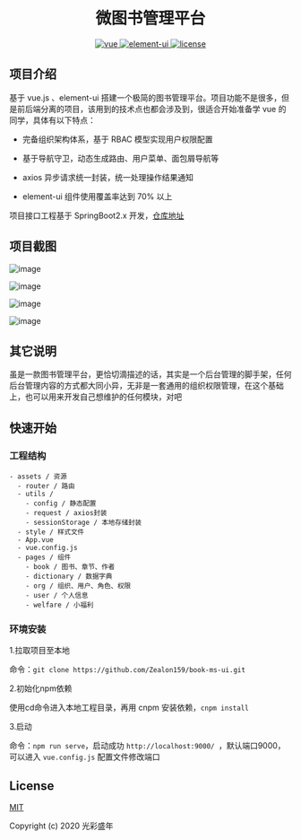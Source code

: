 <h1 align="center"> 微图书管理平台 </h1>

<p align="center">
  <a href="https://github.com/vuejs/vue">
    <img src="https://img.shields.io/badge/vue-2.6.10-blue" alt="vue">
  </a>
  <a href="https://github.com/ElemeFE/element">
    <img src="https://img.shields.io/badge/element--ui-2.13.0-blue" alt="element-ui">
  </a>
  <a href="https://github.com/Zealon159/book-ms-ui/blob/master/LICENSE">
    <img src="https://img.shields.io/badge/License-MIT-yellow" alt="license">
  </a>
</p>

## 项目介绍

基于 vue.js 、element-ui 搭建一个极简的图书管理平台。项目功能不是很多，但是前后端分离的项目，该用到的技术点也都会涉及到，很适合开始准备学 vue 的同学，具体有以下特点：

- 完备组织架构体系，基于 RBAC 模型实现用户权限配置

- 基于导航守卫，动态生成路由、用户菜单、面包屑导航等

- axios 异步请求统一封装，统一处理操作结果通知
- element-ui 组件使用覆盖率达到 70% 以上

项目接口工程基于 SpringBoot2.x 开发，[仓库地址](https://github.com/Zealon159/book-ms-interface)

## 项目截图

![image](https://github.com/Zealon159/images/raw/master/book-ms-ui/login.jpg)

![image](https://github.com/Zealon159/images/raw/master/book-ms-ui/home.jpg)

![image](https://github.com/Zealon159/images/raw/master/book-ms-ui/book-list.jpg)

![image](https://github.com/Zealon159/images/raw/master/book-ms-ui/book.jpg)

##  其它说明

虽是一款图书管理平台，更恰切滴描述的话，其实是一个后台管理的脚手架，任何后台管理内容的方式都大同小异，无非是一套通用的组织权限管理，在这个基础上，也可以用来开发自己想维护的任何模块，对吧

## 快速开始

### 工程结构

```
- assets / 资源
  - router / 路由
  - utils / 
    - config / 静态配置
    - request / axios封装
    - sessionStorage / 本地存储封装
  - style / 样式文件
  - App.vue
  - vue.config.js
  - pages / 组件
    - book / 图书、章节、作者
    - dictionary / 数据字典
    - org / 组织、用户、角色、权限
    - user / 个人信息
    - welfare / 小福利
```

### 环境安装

1.拉取项目至本地

命令：`git clone https://github.com/Zealon159/book-ms-ui.git`

2.初始化npm依赖

使用cd命令进入本地工程目录，再用 cnpm 安装依赖，`cnpm install`

3.启动

命令：`npm run serve`，启动成功 `http://localhost:9000/ `，默认端口9000，可以进入 `vue.config.js` 配置文件修改端口

## License

[MIT](https://github.com/Zealon159/book-ms-ui/blob/master/LICENSE)

Copyright (c) 2020 光彩盛年

